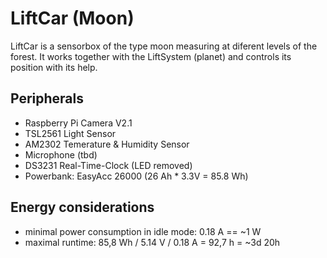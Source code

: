 # LiftCar (Moon)

LiftCar is a sensorbox of the type moon measuring at diferent levels of the forest. It works together with the LiftSystem (planet) and controls its position with its help.

## Peripherals

- Raspberry Pi Camera V2.1
- TSL2561 Light Sensor
- AM2302 Temerature & Humidity Sensor
- Microphone (tbd)
- DS3231 Real-Time-Clock (LED removed)
- Powerbank: EasyAcc 26000 (26 Ah * 3.3V = 85.8 Wh)

## Energy considerations

- minimal power consumption in idle mode: 0.18 A == ~1 W
- maximal runtime: 85,8 Wh / 5.14 V / 0.18 A = 92,7 h = ~3d 20h
